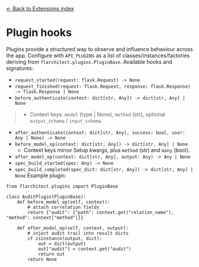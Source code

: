 [← Back to Extensions index](index.md)

# Plugin hooks
Plugins provide a structured way to observe and influence behaviour across the
app. Configure with `API_PLUGINS` as a list of classes/instances/factories
deriving from `flarchitect.plugins.PluginBase`.
Available hooks and signatures:
- `request_started(request: flask.Request) -> None`
- `request_finished(request: flask.Request, response: flask.Response) -> flask.Response | None`
- `before_authenticate(context: dict[str, Any]) -> dict[str, Any] | None`
> - Context keys: `model` (type | None), `method` (str), optional
>     `output_schema` / `input_schema`.
- `after_authenticate(context: dict[str, Any], success: bool, user: Any | None) -> None`
- `before_model_op(context: dict[str, Any]) -> dict[str, Any] | None`
    - Context keys mirror Setup kwargs, plus `method` (str) and `many` (bool).
- `after_model_op(context: dict[str, Any], output: Any) -> Any | None`
- `spec_build_started(spec: Any) -> None`
- `spec_build_completed(spec_dict: dict[str, Any]) -> dict[str, Any] | None`
Example plugin:
```
from flarchitect.plugins import PluginBase

class AuditPlugin(PluginBase):
    def before_model_op(self, context):
        # attach correlation fields
        return {"audit": {"path": context.get("relation_name"), "method": context["method"]}}

    def after_model_op(self, context, output):
        # inject audit trail into result dicts
        if isinstance(output, dict):
            out = dict(output)
            out["audit"] = context.get("audit")
            return out
        return None
```

